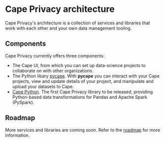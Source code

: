 # Cape Privacy architecture

Cape Privacy's architecture is a collection of services and libraries that work with each other and your own data management tooling.

## Components

Cape Privacy currently offers three components:

* The Cape UI, from which you can set up data-science projects to collaborate on with other organizations.
* The Python libary [pycape](/libraries/pycape/). With **pycape** you can interact with your Cape projects, view and update details of your project, and manipulate and upload your datasets to Cape. 
* [Cape Python](/libraries/cape-python/). The first Cape Privacy library to be released, providing Python-based data transformations for Pandas and Apache Spark (PySpark).


## Roadmap

More services and libraries are coming soon. Refer to the [roadmap](/understand/roadmap/) for more information.